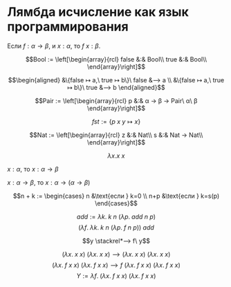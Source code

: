 # Лямбда исчисление как язык программирования

Если $f: α → β$, и $x: α$, то $f\ x : β$.

$$Bool := \left[\begin{array}{rcl}
false &:& Bool\\
true &:& Bool\\
\end{array}\right]$$

$$\begin{aligned}
&\{false ↦ a,\ true ↦ b\}\ false &⟶ a \\
&\{false ↦ a,\ true ↦ b\}\ true &⟶ b
\end{aligned}$$

$$Pair := \left[\begin{array}{rcl} p &:& α → β → Pair\ α\ β \end{array}\right]$$

$$fst := \{p\ x\ y ↦ x\}$$

$$Nat := \left[\begin{array}{rcl}
z &:& Nat\\
s &:& Nat → Nat\\
\end{array}\right]$$


$$λx. x\ x$$

$x : α$, то $x: α → β$

$x : α → β$, то $x: α → (α → β)$

$$n + k := \begin{cases}
n &\text{если } k=0 \\
n+p &\text{если } k=s(p)
\end{cases}$$

$$add := λk.\; k\ n\ (λp.\;add\ n\ p)$$
$$(λf.\;λk.\; k\ n\ (λp.\;f\ n\ p))\ add$$

$$y \stackrel*⟶ f\ y$$

$$(λx.\;x\ x)\ (λx.\;x\ x) ⟶ (λx.\;x\ x)\ (λx.\;x\ x)$$
$$(λx.\;f\ x\ x)\ (λx.\;f\ x\ x) ⟶ f\ (λx.\;f\ x\ x)\ (λx.\;f\ x\ x)$$
$$Y := λf.\;(λx.\;f\ x\ x)\ (λx.\;f\ x\ x)$$
